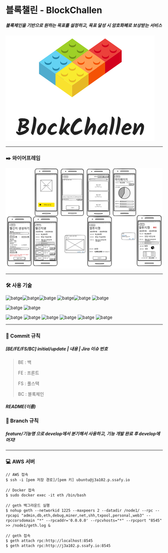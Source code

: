 # 블록챌린 - BlockChallen

##### 블록체인을 기반으로 원하는 목표를 설정하고, 목표 달성 시 암호화폐로 보상받는 서비스

![img](Img/blockchallen.png)




-------



### :black_nib: 와이어프레임

![img](Img/wireframe.png)



-------



### :hammer_and_wrench: 사용 기술

![batge](https://img.shields.io/badge/Ubuntu-18.04.1%20LTS-blue)![batge](https://img.shields.io/badge/Docker-19.03.12-blue)![batge](https://img.shields.io/badge/MySQL-8.0.20-blue) ![batge](https://img.shields.io/badge/Vue.js-2.6.11-blue)![batge](https://img.shields.io/badge/Vagrant-2.2.10-blue) ![batge](https://img.shields.io/badge/Geth-1.9.20-blue)

![batge](https://img.shields.io/badge/OpenJDK-1.8-blue) ![batge](https://img.shields.io/badge/Node.js-12.18.2-blue) 

![batge](https://img.shields.io/badge/STS-3.9.12-lightgrey) ![batge](https://img.shields.io/badge/Intellij-2020.2.1-lightgrey) ![batge](https://img.shields.io/badge/VSCode-1.49.0-lightgrey) ![batge](https://img.shields.io/badge/Gitlab-11.6.2-yellow) ![batge](https://img.shields.io/badge/Jira-8.2-yellow) ![batge](https://img.shields.io/badge/Notion----yellow)



----



### :page_facing_up: Commit 규칙

##### [BE/FE/FS/BC] initial/update | 내용 | Jira 이슈 번호

> BE : 백
>
> FE : 프론트
>
> FS : 풀스택
>
> BC : 블록체인

##### README(이름)



### :page_facing_up: Branch 규칙

##### feature/기능명 으로 develop에서 분기해서 사용하고, 기능 개발 완료 후 develop에 머지!



----



### :computer: AWS 서버

```aws
// AWS 접속
$ ssh -i [pem 저장 경로]/[pem 키] ubuntu@j3a102.p.ssafy.io

// Docker 접속
$ sudo docker exec -it eth /bin/bash

// geth 백그라운드 실행
$ nohup geth --networkid 1225 --maxpeers 2 --datadir /node1/ --rpc --rpcapi "admin,db,eth,debug,miner,net,shh,txpool,personal,web3" --rpccorsdomain "*" --rpcaddr='0.0.0.0' --rpcvhosts="*" --rpcport "8545" >> /node1/geth.log &

// geth 접속
$ geth attach rpc:http://localhost:8545
$ geth attach rpc:http://j3a102.p.ssafy.io:8545
```

